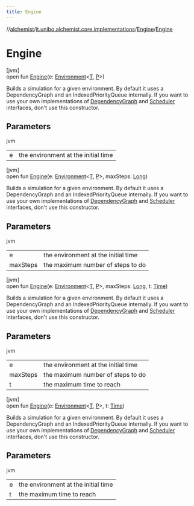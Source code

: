 ```yaml
---
title: Engine
---
```

//[alchemist](../../../index.html)/[it.unibo.alchemist.core.implementations](../index.html)/[Engine](index.html)/[Engine](-engine.html)



# Engine



[jvm]\
open fun [Engine](-engine.html)(e: [Environment](../../it.unibo.alchemist.model.interfaces/-environment/index.html)<[T](index.html), [P](index.html)>)



Builds a simulation for a given environment. By default it uses a DependencyGraph and an IndexedPriorityQueue internally. If you want to use your own implementations of [DependencyGraph](../../it.unibo.alchemist.core.interfaces/-dependency-graph/index.html) and [Scheduler](../../it.unibo.alchemist.core.interfaces/-scheduler/index.html) interfaces, don't use this constructor.



## Parameters


jvm

| | |
|---|---|
| e | the environment at the initial time |





[jvm]\
open fun [Engine](-engine.html)(e: [Environment](../../it.unibo.alchemist.model.interfaces/-environment/index.html)<[T](index.html), [P](index.html)>, maxSteps: [Long](https://kotlinlang.org/api/latest/jvm/stdlib/kotlin/-long/index.html))



Builds a simulation for a given environment. By default it uses a DependencyGraph and an IndexedPriorityQueue internally. If you want to use your own implementations of [DependencyGraph](../../it.unibo.alchemist.core.interfaces/-dependency-graph/index.html) and [Scheduler](../../it.unibo.alchemist.core.interfaces/-scheduler/index.html) interfaces, don't use this constructor.



## Parameters


jvm

| | |
|---|---|
| e | the environment at the initial time |
| maxSteps | the maximum number of steps to do |





[jvm]\
open fun [Engine](-engine.html)(e: [Environment](../../it.unibo.alchemist.model.interfaces/-environment/index.html)<[T](index.html), [P](index.html)>, maxSteps: [Long](https://kotlinlang.org/api/latest/jvm/stdlib/kotlin/-long/index.html), t: [Time](../../it.unibo.alchemist.model.interfaces/-time/index.html))



Builds a simulation for a given environment. By default it uses a DependencyGraph and an IndexedPriorityQueue internally. If you want to use your own implementations of [DependencyGraph](../../it.unibo.alchemist.core.interfaces/-dependency-graph/index.html) and [Scheduler](../../it.unibo.alchemist.core.interfaces/-scheduler/index.html) interfaces, don't use this constructor.



## Parameters


jvm

| | |
|---|---|
| e | the environment at the initial time |
| maxSteps | the maximum number of steps to do |
| t | the maximum time to reach |





[jvm]\
open fun [Engine](-engine.html)(e: [Environment](../../it.unibo.alchemist.model.interfaces/-environment/index.html)<[T](index.html), [P](index.html)>, t: [Time](../../it.unibo.alchemist.model.interfaces/-time/index.html))



Builds a simulation for a given environment. By default it uses a DependencyGraph and an IndexedPriorityQueue internally. If you want to use your own implementations of [DependencyGraph](../../it.unibo.alchemist.core.interfaces/-dependency-graph/index.html) and [Scheduler](../../it.unibo.alchemist.core.interfaces/-scheduler/index.html) interfaces, don't use this constructor.



## Parameters


jvm

| | |
|---|---|
| e | the environment at the initial time |
| t | the maximum time to reach |




